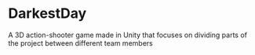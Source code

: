 # DarkestDay
A 3D action-shooter game made in Unity that focuses on dividing parts of the project between different team members 

